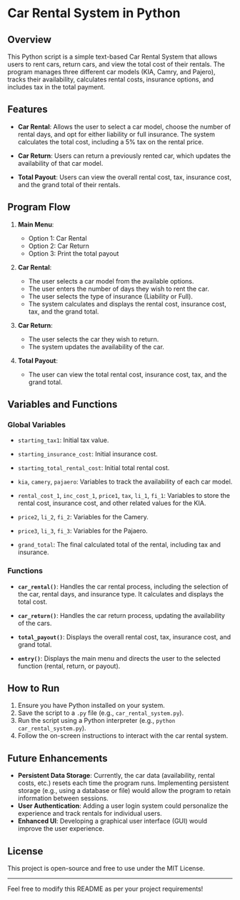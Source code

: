 # Car Rental System in Python

## Overview

This Python script is a simple text-based Car Rental System that allows users to rent cars, return cars, and view the total cost of their rentals. The program manages three different car models (KIA, Camry, and Pajero), tracks their availability, calculates rental costs, insurance options, and includes tax in the total payment.

## Features

- **Car Rental**: Allows the user to select a car model, choose the number of rental days, and opt for either liability or full insurance. The system calculates the total cost, including a 5% tax on the rental price.
  
- **Car Return**: Users can return a previously rented car, which updates the availability of that car model.

- **Total Payout**: Users can view the overall rental cost, tax, insurance cost, and the grand total of their rentals.

## Program Flow

1. **Main Menu**:
   - Option 1: Car Rental
   - Option 2: Car Return
   - Option 3: Print the total payout
   
2. **Car Rental**:
   - The user selects a car model from the available options.
   - The user enters the number of days they wish to rent the car.
   - The user selects the type of insurance (Liability or Full).
   - The system calculates and displays the rental cost, insurance cost, tax, and the grand total.

3. **Car Return**:
   - The user selects the car they wish to return.
   - The system updates the availability of the car.

4. **Total Payout**:
   - The user can view the total rental cost, insurance cost, tax, and the grand total.

## Variables and Functions

### Global Variables

- `starting_tax1`: Initial tax value.
- `starting_insurance_cost`: Initial insurance cost.
- `starting_total_rental_cost`: Initial total rental cost.

- `kia`, `camery`, `pajaero`: Variables to track the availability of each car model.
- `rental_cost_1`, `inc_cost_1`, `price1`, `tax`, `li_1`, `fi_1`: Variables to store the rental cost, insurance cost, and other related values for the KIA.
- `price2`, `li_2`, `fi_2`: Variables for the Camery.
- `price3`, `li_3`, `fi_3`: Variables for the Pajaero.
- `grand_total`: The final calculated total of the rental, including tax and insurance.

### Functions

- **`car_rental()`**: Handles the car rental process, including the selection of the car, rental days, and insurance type. It calculates and displays the total cost.
  
- **`car_return()`**: Handles the car return process, updating the availability of the cars.

- **`total_payout()`**: Displays the overall rental cost, tax, insurance cost, and grand total.

- **`entry()`**: Displays the main menu and directs the user to the selected function (rental, return, or payout).

## How to Run

1. Ensure you have Python installed on your system.
2. Save the script to a `.py` file (e.g., `car_rental_system.py`).
3. Run the script using a Python interpreter (e.g., `python car_rental_system.py`).
4. Follow the on-screen instructions to interact with the car rental system.

## Future Enhancements

- **Persistent Data Storage**: Currently, the car data (availability, rental costs, etc.) resets each time the program runs. Implementing persistent storage (e.g., using a database or file) would allow the program to retain information between sessions.
- **User Authentication**: Adding a user login system could personalize the experience and track rentals for individual users.
- **Enhanced UI**: Developing a graphical user interface (GUI) would improve the user experience.

## License

This project is open-source and free to use under the MIT License.

---

Feel free to modify this README as per your project requirements!
